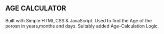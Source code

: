 ## AGE CALCULATOR

Built with Simple HTML,CSS & JavaScript. Used to find the Age of the perosn in years,months and days. Suitably added Age-Calculation Logic.
